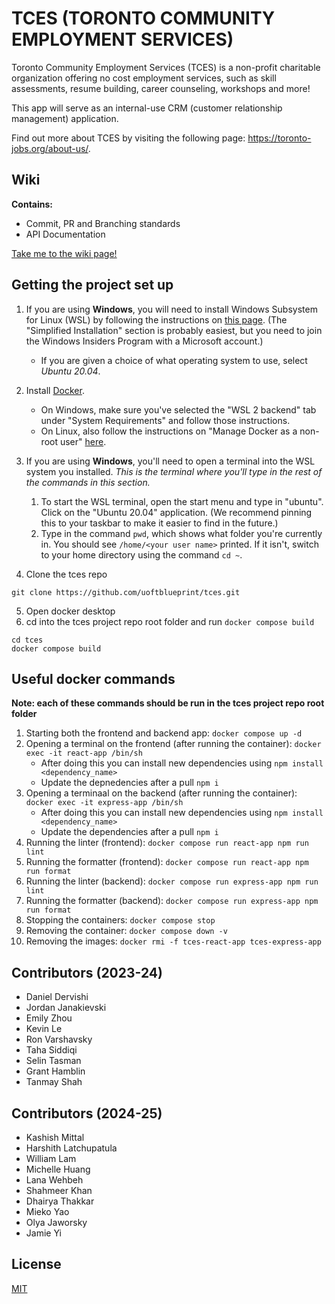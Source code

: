 # TCES (TORONTO COMMUNITY EMPLOYMENT SERVICES)

Toronto Community Employment Services (TCES) is a non-profit charitable organization offering no cost employment services, such as skill assessments, resume building, career counseling, workshops and more!

This app will serve as an internal-use CRM (customer relationship management) application.

Find out more about TCES by visiting the following page: https://toronto-jobs.org/about-us/.

## Wiki

**Contains:**

- Commit, PR and Branching standards
- API Documentation

[Take me to the wiki page!](https://github.com/uoftblueprint/tces/wiki)

## Getting the project set up

1. If you are using **Windows**, you will need to install Windows Subsystem for Linux (WSL) by following the instructions on [this page](https://docs.microsoft.com/en-us/windows/wsl/install-win10). (The "Simplified Installation" section is probably easiest, but you need to join the Windows Insiders Program with a Microsoft account.)

   - If you are given a choice of what operating system to use, select _Ubuntu 20.04_.

2. Install [Docker](https://docs.docker.com/get-docker/).

   - On Windows, make sure you've selected the "WSL 2 backend" tab under "System Requirements" and follow those instructions.
   - On Linux, also follow the instructions on "Manage Docker as a non-root user" [here](https://docs.docker.com/install/linux/linux-postinstall/).

3. If you are using **Windows**, you'll need to open a terminal into the WSL system you installed. _This is the terminal where you'll type in the rest of the commands in this section._

   1. To start the WSL terminal, open the start menu and type in "ubuntu". Click on the "Ubuntu 20.04" application. (We recommend pinning this to your taskbar to make it easier to find in the future.)
   2. Type in the command `pwd`, which shows what folder you're currently in. You should see `/home/<your user name>` printed. If it isn't, switch to your home directory using the command `cd ~`.

4. Clone the tces repo

```
git clone https://github.com/uoftblueprint/tces.git
```

5. Open docker desktop
6. cd into the tces project repo root folder and run `docker compose build`

```
cd tces
docker compose build
```

## Useful docker commands

**Note: each of these commands should be run in the tces project repo root folder**

1. Starting both the frontend and backend app: `docker compose up -d`
2. Opening a terminal on the frontend (after running the container): `docker exec -it react-app /bin/sh`
   - After doing this you can install new dependencies using `npm install <dependency_name>`
   - Update the depnedencies after a pull `npm i`
3. Opening a terminaal on the backend (after running the container): `docker exec -it express-app /bin/sh`
   - After doing this you can install new dependencies using `npm install <dependency_name>`
   - Update the dependencies after a pull `npm i`
4. Running the linter (frontend): `docker compose run react-app npm run lint`
5. Running the formatter (frontend): `docker compose run react-app npm run format`
6. Running the linter (backend): `docker compose run express-app npm run lint`
7. Running the formatter (backend): `docker compose run express-app npm run format`
8. Stopping the containers: `docker compose stop`
9. Removing the container: `docker compose down -v`
10. Removing the images: `docker rmi -f tces-react-app tces-express-app`

## Contributors (2023-24)

- Daniel Dervishi
- Jordan Janakievski
- Emily Zhou
- Kevin Le
- Ron Varshavsky
- Taha Siddiqi
- Selin Tasman
- Grant Hamblin
- Tanmay Shah

## Contributors (2024-25)

- Kashish Mittal
- Harshith Latchupatula
- William Lam
- Michelle Huang
- Lana Wehbeh
- Shahmeer Khan
- Dhairya Thakkar
- Mieko Yao
- Olya Jaworsky
- Jamie Yi

## License

[MIT](https://github.com/uoftblueprint/tces/blob/main/LICENSE)
